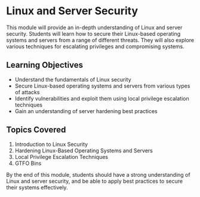 # Linux and Server Security

This module will provide an in-depth understanding of Linux and server security. Students will learn how to secure their Linux-based operating systems and servers from a range of different threats. They will also explore various techniques for escalating privileges and compromising systems.

## Learning Objectives

- Understand the fundamentals of Linux security
- Secure Linux-based operating systems and servers from various types of attacks
- Identify vulnerabilities and exploit them using local privilege escalation techniques
- Gain an understanding of server hardening best practices

## Topics Covered

1. Introduction to Linux Security
1. Hardening Linux-Based Operating Systems and Servers
1. Local Privilege Escalation Techniques
1. GTFO Bins

By the end of this module, students should have a strong understanding of Linux and server security, and be able to apply best practices to secure their systems effectively.
